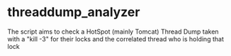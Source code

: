 # threaddump_analyzer
The script aims to check a HotSpot (mainly Tomcat) Thread Dump taken with a "kill -3" for their locks and the correlated thread who is holding that lock
